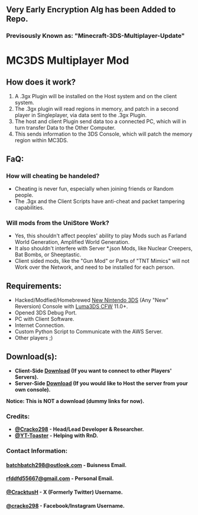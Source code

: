 ## Very Early Encryption Alg has been Added to Repo.
### Previsously Known as: "Minecraft-3DS-Multiplayer-Update"

# MC3DS Multiplayer Mod
## How does it work?
1. A .3gx Plugin will be installed on the Host system and on the client system.
2. The .3gx plugin will read regions in memory, and patch in a second player in Singleplayer, via data sent to the .3gx Plugin.
3. The host and client Plugin send data too a connected PC, which will in turn transfer Data to the Other Computer.
4. This sends information to the 3DS Console, which will patch the memory region within MC3DS.

## FaQ:
### How will cheating be handeled?
- Cheating is never fun, especially when joining friends or Random people.
- The .3gx and the Client Scripts have anti-cheat and packet tampering capabilities.
### Will mods from the UniStore Work?
- Yes, this shouldn't affect peoples' ability to play Mods such as Farland World Generation, Amplified World Generation.
- It also shouldn't interfere with Server *.json Mods, like Nuclear Creepers, Bat Bombs, or Sheeptastic.
- Client sided mods, like the "Gun Mod" or Parts of "TNT Mimics" will not Work over the Network, and need to be installed for each person.

## Requirements:
- Hacked/Modfied/Homebrewed [New Nintendo 3DS](https://en.wikipedia.org/wiki/New_Nintendo_3DS) (Any "New" Reversion) Console with [Luma3DS CFW](https://github.com/LumaTeam/Luma3DS) 11.0+.
- Opened 3DS Debug Port.
- PC with Client Software.
- Internet Connection.
- Custom Python Script to Communicate with the AWS Server.
- Other players ;)

## Download(s):
- **Client-Side [Download]() (If you want to connect to other Players' Servers).**
- **Server-Side [Download]() (If you would like to Host the server from your own console).**

**Notice: This is NOT a download (dummy links for now).**

### Credits:
- **[@Cracko298](https://github.com/Cracko298) - Head/Lead Developer & Researcher.**
- **[@YT-Toaster](https://github.com/YT-Toaster) - Helping with RnD.**

### Contact Information:
#### [batchbatch298@outlook.com]() - Buisness Email.
#### [rfddfd55667@gmail.com]() - Personal Email.
#### [@CracktusH](https://twitter.com/CracktusH) - X (Formerly Twitter) Username.
#### [@cracko298](https://www.instagram.com/cracko298/) - Facebook/Instagram Username.
